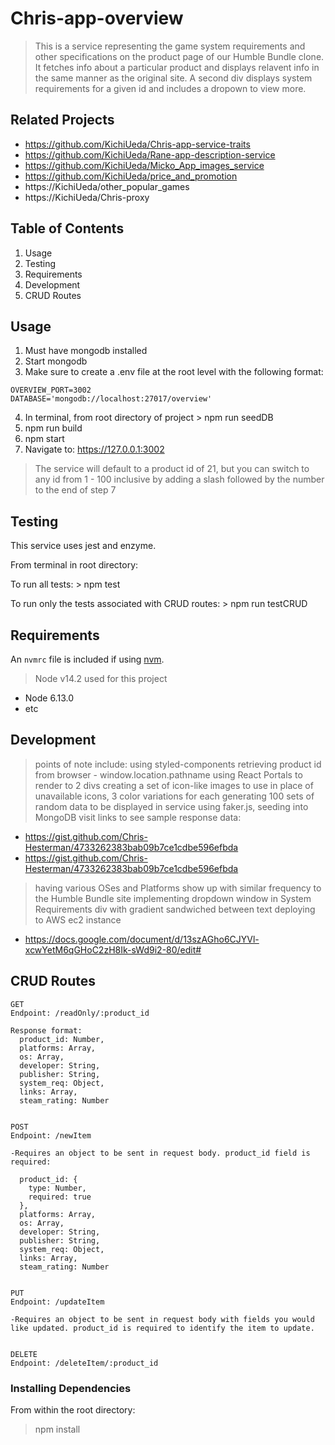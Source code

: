 # Chris-app-overview

> This is a service representing the game system requirements and other specifications
> on the product page of our Humble Bundle clone. It fetches info about a particular
> product and displays relavent info in the same manner as the original site.
> A second div displays system requirements for a given id and includes a dropown to view more.

## Related Projects

- https://github.com/KichiUeda/Chris-app-service-traits
- https://github.com/KichiUeda/Rane-app-description-service
- https://github.com/KichiUeda/Micko_App_images_service
- https://github.com/KichiUeda/price_and_promotion
- https://KichiUeda/other_popular_games
- https://KichiUeda/Chris-proxy

## Table of Contents

1. Usage
2. Testing
3. Requirements
4. Development
5. CRUD Routes

## Usage

1. Must have mongodb installed
2. Start mongodb
3. Make sure to create a .env file at the root level with the following format:
```
OVERVIEW_PORT=3002
DATABASE='mongodb://localhost:27017/overview'
```
4. In terminal, from root directory of project > npm run seedDB
5. npm run build
6. npm start
7. Navigate to: https://127.0.0.1:3002

> The service will default to a product id of 21, but you can switch to any id from 1 - 100 inclusive by adding a slash followed by the number to the end of step 7

## Testing
This service uses jest and enzyme. 

From terminal in root directory:

To run all tests: > npm test

To run only the tests associated with CRUD routes: > npm run testCRUD

## Requirements

An `nvmrc` file is included if using [nvm](https://github.com/creationix/nvm).

> Node v14.2 used for this project

- Node 6.13.0
- etc

## Development

> points of note include:
> using styled-components
> retrieving product id from browser - window.location.pathname
> using React Portals to render to 2 divs
> creating a set of icon-like images to use in place of unavailable icons, 3 color variations for each
> generating 100 sets of random data to be displayed in service using faker.js, seeding into MongoDB
> visit links to see sample response data:

- https://gist.github.com/Chris-Hesterman/4733262383bab09b7ce1cdbe596efbda
- https://gist.github.com/Chris-Hesterman/4733262383bab09b7ce1cdbe596efbda

> having various OSes and Platforms show up with similar frequency to the Humble Bundle site
> implementing dropdown window in System Requirements div with gradient sandwiched between text
> deploying to AWS ec2 instance

- https://docs.google.com/document/d/13szAGho6CJYVl-xcwYetM6qGHoC2zH8Ik-sWd9i2-80/edit#

## CRUD Routes
```
GET
Endpoint: /readOnly/:product_id

Response format:
  product_id: Number,
  platforms: Array,
  os: Array,
  developer: String,
  publisher: String,
  system_req: Object,
  links: Array,
  steam_rating: Number


POST
Endpoint: /newItem

-Requires an object to be sent in request body. product_id field is required:

  product_id: {
    type: Number,
    required: true
  },
  platforms: Array,
  os: Array,
  developer: String,
  publisher: String,
  system_req: Object,
  links: Array,
  steam_rating: Number


PUT
Endpoint: /updateItem

-Requires an object to be sent in request body with fields you would like updated. product_id is required to identify the item to update.


DELETE
Endpoint: /deleteItem/:product_id
```


### Installing Dependencies

From within the root directory:

> npm install
